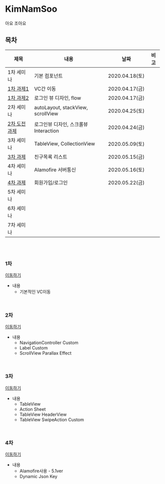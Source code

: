 # KimNamSoo
아요 조아요



## 목차

| 제목 | 내용 | 날짜 | 비고 |
| - | - | - | - |
| 1차 세미나 | 기본 컴포넌트 | 2020.04.18(토) | |
| [1차 과제1](#1차) | VC간 이동 | 2020.04.17(금) | |
| [1차 과제2](#1차) | 로그인 뷰 디자인, flow | 2020.04.17(금) | |
| 2차 세미나 | autoLayout, stackView, scrollView | 2020.04.25(토) | |
| [2차 도전과제](#2차) | 로그인뷰 디자인, 스크롤뷰 Interaction | 2020.04.24(금) | |
| 3차 세미나 | TableView, CollectionView | 2020.05.09(토) | |
| [3차 과제](#3차) | 친구목록 리스트 | 2020.05.15(금) | |
| 4차 세미나 | Alamofire 서버통신 | 2020.05.16(토) | |
| [4차 과제](#4차) | 회원가입/로그인 | 2020.05.22(금) | |
| 5차 세미나 |  |  | |
| 6차 세미나 |  |  | |
| 7차 세미나 |  |  | |

<br>

<br>

### 1차
[이동하기](https://github.com/26th-SOPT-iOS/KimNamSoo/blob/master/READMEList/1차.md)

* 내용
  * 기본적인 VC이동

<br>

### 2차
[이동하기](https://github.com/26th-SOPT-iOS/KimNamSoo/blob/master/READMEList/2차.md)

* 내용
  * NavigationController Custom
  * Label Custom
  * ScrollView Parallax Effect

<br>

### 3차
[이동하기](https://github.com/26th-SOPT-iOS/KimNamSoo/blob/master/READMEList/3차.md)

* 내용
  * TableView
  * Action Sheet
  * TableView HeaderView
  * TableView SwipeAction Custom

<br>

### 4차
[이동하기](https://github.com/26th-SOPT-iOS/KimNamSoo/blob/master/READMEList/4차.md)

* 내용
  * Alamofire사용 - 5.1ver
  * Dynamic Json Key